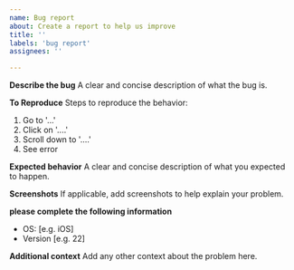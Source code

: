 ```yaml
---
name: Bug report
about: Create a report to help us improve
title: ''
labels: 'bug report'
assignees: ''

---
```


**Describe the bug**
A clear and concise description of what the bug is.

**To Reproduce**
Steps to reproduce the behavior:
1. Go to '...'
2. Click on '....'
3. Scroll down to '....'
4. See error

**Expected behavior**
A clear and concise description of what you expected to happen.

**Screenshots**
If applicable, add screenshots to help explain your problem.

**please complete the following information**
 - OS: [e.g. iOS]
 - Version [e.g. 22]

**Additional context**
Add any other context about the problem here.
